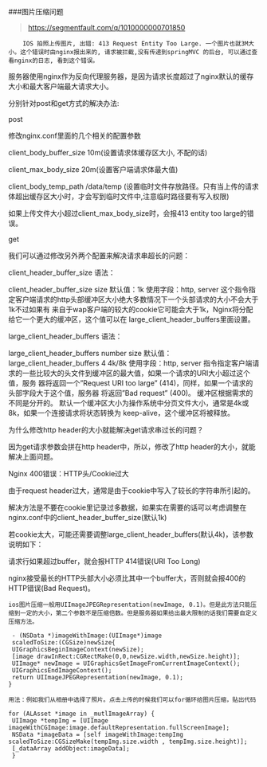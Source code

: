 ###图片压缩问题

>https://segmentfault.com/q/1010000000701850



        IOS 拍照上传图片, 出错: 413 Request Entity Too Large. 一个图片也就3M大小。这个错误时由nginx报出来的, 请求被拦截,没有传递到springMVC 的后台, 可以通过查看nginx的日志, 看到这个错误。
服务器使用nginx作为反向代理服务器，是因为请求长度超过了nginx默认的缓存大小和最大客户端最大请求大小。

分别针对post和get方式的解决办法:

post

修改nginx.conf里面的几个相关的配置参数

client_body_buffer_size 10m(设置请求体缓存区大小, 不配的话)

client_max_body_size 20m(设置客户端请求体最大值)

client_body_temp_path /data/temp (设置临时文件存放路径。只有当上传的请求体超出缓存区大小时，才会写到临时文件中,注意临时路径要有写入权限)

如果上传文件大小超过client_max_body_size时，会报413 entity too large的错误。

get

我们可以通过修改另外两个配置来解决请求串超长的问题：

client_header_buffer_size 语法：

client_header_buffer_size size 默认值：1k 使用字段：http, server 这个指令指定客户端请求的http头部缓冲区大小绝大多数情况下一个头部请求的大小不会大于1k不过如果有 来自于wap客户端的较大的cookie它可能会大于1k，Nginx将分配给它一个更大的缓冲区，这个值可以在 large_client_header_buffers里面设置。

large_client_header_buffers 语法：

large_client_header_buffers number size 默认值：large_client_header_buffers 4 4k/8k 使用字段：http, server 指令指定客户端请求的一些比较大的头文件到缓冲区的最大值，如果一个请求的URI大小超过这个值，服务 器将返回一个”Request URI too large” (414)，同样，如果一个请求的头部字段大于这个值，服务器 将返回”Bad request” (400)。 缓冲区根据需求的不同是分开的。 默认一个缓冲区大小为操作系统中分页文件大小，通常是4k或8k，如果一个连接请求将状态转换为 keep-alive，这个缓冲区将被释放。

为什么修改http header的大小就能解决get请求串过长的问题？

因为get请求参数会拼在http header中，所以，修改了http header的大小，就能解决上面问题。

Nginx 400错误：HTTP头/Cookie过大

由于request header过大，通常是由于cookie中写入了较长的字符串所引起的。

解决方法是不要在cookie里记录过多数据，如果实在需要的话可以考虑调整在nginx.conf中的client_header_buffer_size(默认1k)

若cookie太大，可能还需要调整large_client_header_buffers(默认4k)，该参数说明如下：

请求行如果超过buffer，就会报HTTP 414错误(URI Too Long)

nginx接受最长的HTTP头部大小必须比其中一个buffer大，否则就会报400的HTTP错误(Bad Request)。



    ios图片压缩一般用UIImageJPEGRepresentation(newImage, 0.1)。但是此方法只能压缩到一定的大小，第二个参数不是压缩倍数。但是服务器如果给出最大限制的话我们需要自定义压缩方法。

```
 - (NSData *)imageWithImage:(UIImage*)image 
 scaledToSize:(CGSize)newSize{
 UIGraphicsBeginImageContext(newSize);
 [image drawInRect:CGRectMake(0,0,newSize.width,newSize.height)];
 UIImage* newImage = UIGraphicsGetImageFromCurrentImageContext();
 UIGraphicsEndImageContext();
 return UIImageJPEGRepresentation(newImage, 0.1);
}

```

    用法：例如我们从相册中选择了照片。点击上传的时候我们可以for循环给图片压缩，贴出代码
```
for (ALAsset *image in _mutlImageArray) {
 UIImage *tempImg = [UIImage imageWithCGImage:image.defaultRepresentation.fullScreenImage];
 NSData *imageData = [self imageWithImage:tempImg scaledToSize:CGSizeMake(tempImg.size.width , tempImg.size.height)];
 [_dataArray addObject:imageData];
 }
```

    